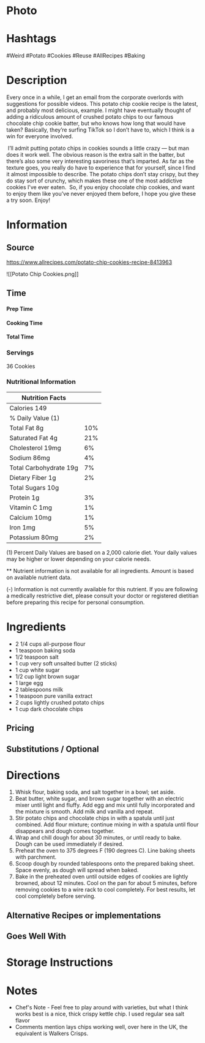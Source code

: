 # Photo

# Hashtags
#Weird #Potato #Cookies #Reuse #AllRecipes #Baking
# Description
Every once in a while, I get an email from the corporate overlords with suggestions for possible videos. This potato chip cookie recipe is the latest, and probably most delicious, example. I might have eventually thought of adding a ridiculous amount of crushed potato chips to our famous chocolate chip cookie batter, but who knows how long that would have taken? Basically, they’re surfing TikTok so I don’t have to, which I think is a win for everyone involved.

 I’ll admit putting potato chips in cookies sounds a little crazy — but man does it work well. The obvious reason is the extra salt in the batter, but there’s also some very interesting savoriness that’s imparted. As far as the texture goes, you really do have to experience that for yourself, since I find it almost impossible to describe. The potato chips don’t stay crispy, but they do stay sort of crunchy, which makes these one of the most addictive cookies I’ve ever eaten.  So, if you enjoy chocolate chip cookies, and want to enjoy them like you’ve never enjoyed them before, I hope you give these a try soon. Enjoy!
# Information
## Source
https://www.allrecipes.com/potato-chip-cookies-recipe-8413963

![[Potato Chip Cookies.png]]
## Time
#### Prep Time

#### Cooking Time

#### Total Time

### Servings
36 Cookies
### Nutritional Information
| Nutrition Facts        |     |
| ---------------------- | --- |
| Calories 149           |     |
| % Daily Value (1)      |     |
| Total Fat 8g           | 10% |
| Saturated Fat 4g       | 21% |
| Cholesterol 19mg       | 6%  |
| Sodium 86mg            | 4%  |
| Total Carbohydrate 19g | 7%  |
| Dietary Fiber 1g       | 2%  |
| Total Sugars 10g       |     |
| Protein 1g             | 3%  |
| Vitamin C 1mg          | 1%  |
| Calcium 10mg           | 1%  |
| Iron 1mg               | 5%  |
| Potassium 80mg         | 2%  |
(1) Percent Daily Values are based on a 2,000 calorie diet. Your daily values may be higher or lower depending on your calorie needs.

** Nutrient information is not available for all ingredients. Amount is based on available nutrient data.

(-) Information is not currently available for this nutrient. If you are following a medically restrictive diet, please consult your doctor or registered dietitian before preparing this recipe for personal consumption.
# Ingredients
- 2 1/4 cups all-purpose flour
- 1 teaspoon baking soda
- 1/2 teaspoon salt
- 1 cup very soft unsalted butter (2 sticks)
- 1 cup white sugar
- 1/2 cup light brown sugar
- 1 large egg
- 2 tablespoons milk
- 1 teaspoon pure vanilla extract
- 2 cups lightly crushed potato chips
- 1 cup dark chocolate chips
## Pricing

## Substitutions / Optional

# Directions
1. Whisk flour, baking soda, and salt together in a bowl; set aside.
2. Beat butter, white sugar, and brown sugar together with an electric mixer until light and fluffy. Add egg and mix until fully incorporated and the mixture is smooth. Add milk and vanilla and repeat. 
3. Stir potato chips and chocolate chips in with a spatula until just combined. Add flour mixture; continue mixing in with a spatula until flour disappears and dough comes together. 
4. Wrap and chill dough for about 30 minutes, or until ready to bake. Dough can be used immediately if desired. 
5. Preheat the oven to 375 degrees F (190 degrees C). Line baking sheets with parchment. 
6. Scoop dough by rounded tablespoons onto the prepared baking sheet. Space evenly, as dough will spread when baked.
7. Bake in the preheated oven until outside edges of cookies are lightly browned, about 12 minutes. Cool on the pan for about 5 minutes, before removing cookies to a wire rack to cool completely. For best results, let cool completely before serving.
## Alternative Recipes or implementations

## Goes Well With

# Storage Instructions

# Notes
- Chef's Note - Feel free to play around with varieties, but what I think works best is a nice, thick crispy kettle chip. I used regular sea salt flavor
- Comments mention lays chips working well, over here in the UK, the equivalent is Walkers Crisps.